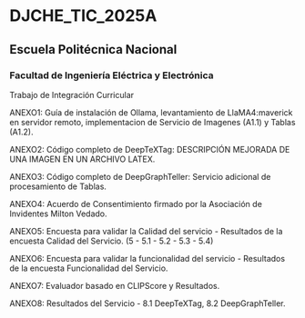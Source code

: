 # DJCHE_TIC_2025A

## Escuela Politécnica Nacional
### Facultad de Ingeniería Eléctrica y Electrónica

Trabajo de Integración Curricular 

ANEXO1: Guía de instalación de Ollama, levantamiento de LlaMA4:maverick en servidor remoto, implementacion de Servicio de Imagenes (A1.1) y Tablas (A1.2).

ANEXO2: Código completo de DeepTeXTag: DESCRIPCIÓN MEJORADA DE UNA IMAGEN EN UN ARCHIVO LATEX.

ANEXO3: Código completo de DeepGraphTeller: Servicio adicional de procesamiento de Tablas.

ANEXO4: Acuerdo de Consentimiento firmado por la Asociación de Invidentes Milton Vedado.

ANEXO5: Encuesta para validar la Calidad del servicio - Resultados de la encuesta Calidad del Servicio. (5 - 5.1 - 5.2 - 5.3 - 5.4)

ANEXO6: Encuesta para validar la funcionalidad del servicio - Resultados de la encuesta Funcionalidad del Servicio.

ANEXO7: Evaluador basado en CLIPScore y Resultados.

ANEXO8: Resultados del Servicio - 8.1 DeepTeXTag, 8.2 DeepGraphTeller. 


